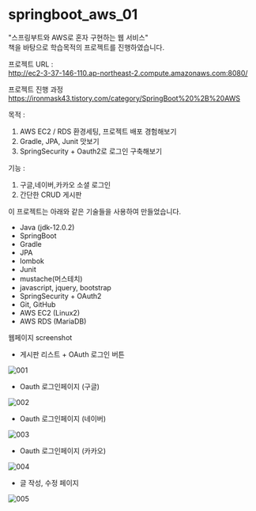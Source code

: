 # springboot_aws_01

"스프링부트와 AWS로 혼자 구현하는 웹 서비스"    
책을 바탕으로 학습목적의 프로젝트를 진행하였습니다.

프로젝트 URL :    
http://ec2-3-37-146-110.ap-northeast-2.compute.amazonaws.com:8080/   

프로젝트 진행 과정   
https://ironmask43.tistory.com/category/SpringBoot%20%2B%20AWS

목적 :    
1. AWS EC2 / RDS 환경세팅, 프로젝트 배포 경험해보기   
2. Gradle, JPA, Junit 맛보기 
3. SpringSecurity + Oauth2로 로그인 구축해보기

기능 : 
1. 구글,네이버,카카오 소셜 로그인    
2. 간단한 CRUD 게시판   

이 프로젝트는 아래와 같은 기술들을 사용하여 만들었습니다.  
* Java (jdk-12.0.2) 
* SpringBoot 
* Gradle
* JPA
* lombok
* Junit
* mustache(머스테치)
* javascript, jquery, bootstrap
* SpringSecurity + OAuth2
* Git, GitHub
* AWS EC2 (Linux2)
* AWS RDS (MariaDB)

웹페이지 screenshot    

* 게시판 리스트 + OAuth 로그인 버튼    

![001](https://user-images.githubusercontent.com/48856906/157448115-de00eda6-5fd6-46d5-9bb9-a9ecf3c347c2.PNG)

* Oauth 로그인페이지 (구글)

![002](https://user-images.githubusercontent.com/48856906/157448178-e42a3dd5-3ba3-4286-955c-2bfbd19d1dec.PNG)

* Oauth 로그인페이지 (네이버)

![003](https://user-images.githubusercontent.com/48856906/157448185-9c135595-c8ba-45a4-b81b-6d909cb62302.PNG)

* Oauth 로그인페이지 (카카오)

![004](https://user-images.githubusercontent.com/48856906/157448196-9aee17ee-5d5c-4701-86b9-18fed135fb8c.PNG)

* 글 작성, 수정 페이지   

![005](https://user-images.githubusercontent.com/48856906/157448205-2a0f9c0a-e25b-42f3-9e34-1edda227988d.PNG)




